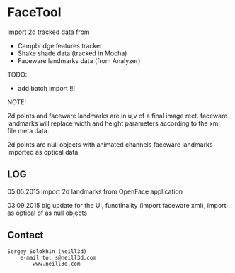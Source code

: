 

# FaceTool #

Import 2d tracked data from

- Campbridge features tracker
- Shake shade data (tracked in Mocha)
- Faceware landmarks data (from Analyzer)

TODO:
 - add batch import !!!

NOTE!

 2d points and faceware landmarks are in u,v of a final image rect.
 faceware landmarks will replace width and height parameters according to the xml file meta data.

 2d points are null objects with animated channels
 faceware landmarks imported as optical data.

## LOG ##

 05.05.2015
  import 2d landmarks from OpenFace application

 03.09.2015
  big update for the UI, functinality (import faceware xml), import as optical of as null objects


## Contact ##
	Sergey Solokhin (Neill3d)
		e-mail to: s@neill3d.com
			www.neill3d.com
